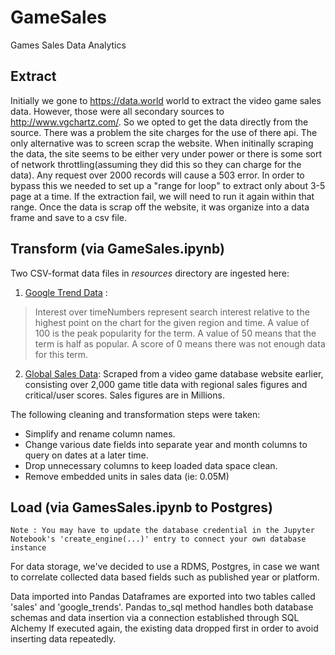 # GameSales
Games Sales Data Analytics

## __Extract__

Initially we gone to https://data.world world to extract the video game sales data.  However, those were all secondary sources to http://www.vgchartz.com/.  So we opted to get the data directly from the source.  There was a problem the site charges for the use of there api. The only alternative was to screen scrap the website. When initinally scraping the data, the site seems to be either very under power or there is some sort of network throttling(assuming they did this so they can charge for the data).  Any request over 2000 records will cause a 503 error.  In order to bypass this we needed to set up a "range for loop" to extract only about 3-5 page at a time.  If the extraction fail, we will need to run it again within that range. Once the data is scrap off the website, it was organize into a data frame and save to a csv file.


## __Transform__ (via GameSales.ipynb)


Two CSV-format data files in *resources* directory are ingested here:
1. [Google Trend Data](https://trends.google.com/trends/explore?date=2004-12-31%202017-12-31&geo=US&q=new%20video%20games,xbox%20games,playstation%20games,nintendo%20games) : 
> Interest over timeNumbers represent search interest relative to the highest point on the chart for the given region and time. A value of 100 is the peak popularity for the term. A value of 50 means that the term is half as popular. A score of 0 means there was not enough data for this term.
2. [Global Sales Data](https://www.vgchartz.com): Scraped from a video game database website earlier, consisting over 2,000 game title data with regional sales figures and critical/user scores.  Sales figures are in Millions.

The following cleaning and transformation steps were taken:
- Simplify and rename column names.
- Change various date fields into separate year and month columns to query on dates at a later time.
- Drop unnecessary columns to keep loaded data space clean.
- Remove embedded units in sales data (ie: 0.05M)

## __Load__ (via GamesSales.ipynb to Postgres)
```
Note : You may have to update the database credential in the Jupyter Notebook's 'create_engine(...)' entry to connect your own database instance
```
For data storage, we've decided to use a RDMS, Postgres, in case we want to correlate collected data based fields such as  published year or platform.

Data imported into Pandas Dataframes are exported into two tables called 'sales' and 'google_trends'.  Pandas to_sql method handles both database schemas and data insertion via a connection established through SQL Alchemy  If executed again, the existing data dropped first in order to avoid inserting data repeatedly.


